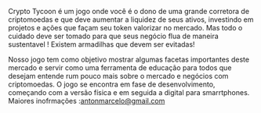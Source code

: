 Crypto Tycoon é um jogo onde você é o dono de uma grande corretora  de criptomoedas e que deve aumentar a liquidez de seus ativos, investindo em projetos e ações que façam seu token valorizar no mercado. Mas todo o cuidado deve ser tomado para que seus negócio flua de maneira sustentavel ! Existem armadilhas que devem ser evitadas!

Nosso jogo tem como objetivo mostrar algumas facetas importantes deste mercado e servir como uma ferramenta de educação para todos que desejam entende rum pouco mais sobre o mercado e negócios com criptomoedas.
O jogo se encontra em fase de desenvolvimento, começando com a versão física e em seguida a digital para smarrtphones. Maiores inofrmações :antonmarcelo@gmail.com
